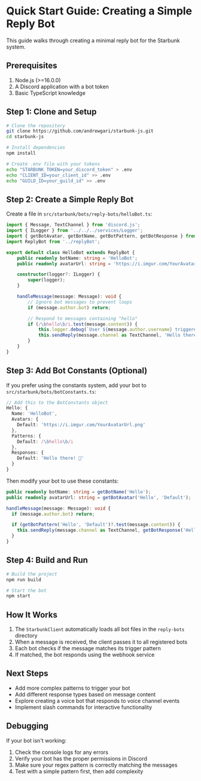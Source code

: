 # Quick Start Guide: Creating a Simple Reply Bot

This guide walks through creating a minimal reply bot for the Starbunk system.

## Prerequisites

1. Node.js (>=16.0.0)
2. A Discord application with a bot token
3. Basic TypeScript knowledge

## Step 1: Clone and Setup

```bash
# Clone the repository
git clone https://github.com/andrewgari/starbunk-js.git
cd starbunk-js

# Install dependencies
npm install

# Create .env file with your tokens
echo "STARBUNK_TOKEN=your_discord_token" > .env
echo "CLIENT_ID=your_client_id" >> .env
echo "GUILD_ID=your_guild_id" >> .env
```

## Step 2: Create a Simple Reply Bot

Create a file in `src/starbunk/bots/reply-bots/helloBot.ts`:

```typescript
import { Message, TextChannel } from 'discord.js';
import { ILogger } from '../../../services/Logger';
import { getBotAvatar, getBotName, getBotPattern, getBotResponse } from '../botConstants';
import ReplyBot from '../replyBot';

export default class HelloBot extends ReplyBot {
	public readonly botName: string = 'HelloBot';
	public readonly avatarUrl: string = 'https://i.imgur.com/YourAvatarUrl.png';

	constructor(logger?: ILogger) {
		super(logger);
	}

	handleMessage(message: Message): void {
		// Ignore bot messages to prevent loops
		if (message.author.bot) return;

		// Respond to messages containing "hello"
		if (/\bhello\b/i.test(message.content)) {
			this.logger.debug(`User ${message.author.username} triggered HelloBot`);
			this.sendReply(message.channel as TextChannel, 'Hello there! 👋');
		}
	}
}
```

## Step 3: Add Bot Constants (Optional)

If you prefer using the constants system, add your bot to `src/starbunk/bots/botConstants.ts`:

```typescript
// Add this to the BotConstants object
Hello: {
  Name: 'HelloBot',
  Avatars: {
    Default: 'https://i.imgur.com/YourAvatarUrl.png'
  },
  Patterns: {
    Default: /\bhello\b/i
  },
  Responses: {
    Default: 'Hello there! 👋'
  }
}
```

Then modify your bot to use these constants:

```typescript
public readonly botName: string = getBotName('Hello');
public readonly avatarUrl: string = getBotAvatar('Hello', 'Default');

handleMessage(message: Message): void {
  if (message.author.bot) return;

  if (getBotPattern('Hello', 'Default')?.test(message.content)) {
    this.sendReply(message.channel as TextChannel, getBotResponse('Hello', 'Default'));
  }
}
```

## Step 4: Build and Run

```bash
# Build the project
npm run build

# Start the bot
npm start
```

## How It Works

1. The `StarbunkClient` automatically loads all bot files in the `reply-bots` directory
2. When a message is received, the client passes it to all registered bots
3. Each bot checks if the message matches its trigger pattern
4. If matched, the bot responds using the webhook service

## Next Steps

- Add more complex patterns to trigger your bot
- Add different response types based on message content
- Explore creating a voice bot that responds to voice channel events
- Implement slash commands for interactive functionality

## Debugging

If your bot isn't working:

1. Check the console logs for any errors
2. Verify your bot has the proper permissions in Discord
3. Make sure your regex pattern is correctly matching the messages
4. Test with a simple pattern first, then add complexity
